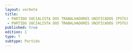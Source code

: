 ```yaml
---
layout: verbete
title:
 - PARTIDO SOCIALISTA DOS TRABALHADORES UNIFICADOS (PSTU)
 - PARTIDO SOCIALISTA DOS TRABALHADORES UNIFICADOS (PSTU)
published: true
edition: 1  
type: T
subtype: Partido
---
```


